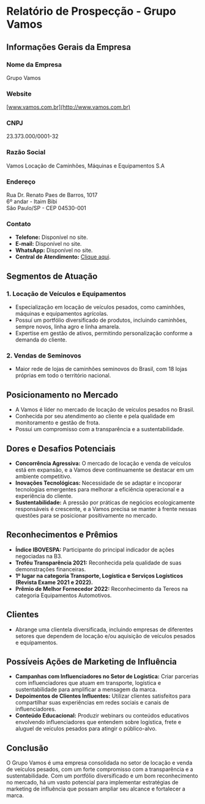 # Relatório de Prospecção - Grupo Vamos

## Informações Gerais da Empresa

### Nome da Empresa
Grupo Vamos

### Website
[www.vamos.com.br](http://www.vamos.com.br)

### CNPJ
23.373.000/0001-32

### Razão Social
Vamos Locação de Caminhões, Máquinas e Equipamentos S.A

### Endereço
Rua Dr. Renato Paes de Barros, 1017  
6º andar - Itaim Bibi  
São Paulo/SP - CEP 04530-001

### Contato
- **Telefone:** Disponível no site.
- **E-mail:** Disponível no site.
- **WhatsApp:** Disponível no site.
- **Central de Atendimento:** [Clique aqui](http://www.vamos.com.br/central-de-atendimento).

## Segmentos de Atuação

### 1. Locação de Veículos e Equipamentos
- Especialização em locação de veículos pesados, como caminhões, máquinas e equipamentos agrícolas.
- Possuí um portfólio diversificado de produtos, incluindo caminhões, sempre novos, linha agro e linha amarela.
- Expertise em gestão de ativos, permitindo personalização conforme a demanda do cliente.

### 2. Vendas de Seminovos
- Maior rede de lojas de caminhões seminovos do Brasil, com 18 lojas próprias em todo o território nacional.

## Posicionamento no Mercado
- A Vamos é líder no mercado de locação de veículos pesados no Brasil.
- Conhecida por seu atendimento ao cliente e pela qualidade em monitoramento e gestão de frota.
- Possui um compromisso com a transparência e a sustentabilidade.

## Dores e Desafios Potenciais
- **Concorrência Agressiva:** O mercado de locação e venda de veículos está em expansão, e a Vamos deve continuamente se destacar em um ambiente competitivo.
- **Inovações Tecnológicas:** Necessidade de se adaptar e incoporar tecnologias emergentes para melhorar a eficiência operacional e a experiência do cliente.
- **Sustentabilidade:** A pressão por práticas de negócios ecologicamente responsáveis é crescente, e a Vamos precisa se manter à frente nessas questões para se posicionar positivamente no mercado.

## Reconhecimentos e Prêmios
- **Índice IBOVESPA:** Participante do principal indicador de ações negociadas na B3.
- **Troféu Transparência 2021:** Reconhecida pela qualidade de suas demonstrações financeiras.
- **1º lugar na categoria Transporte, Logística e Serviços Logísticos (Revista Exame 2021 e 2022).**
- **Prêmio de Melhor Fornecedor 2022:** Reconhecimento da Tereos na categoria Equipamentos Automotivos.

## Clientes
- Abrange uma clientela diversificada, incluindo empresas de diferentes setores que dependem de locação e/ou aquisição de veículos pesados e equipamentos.

## Possíveis Ações de Marketing de Influência
- **Campanhas com Influenciadores no Setor de Logística:** Criar parcerias com influenciadores que atuam em transporte, logística e sustentabilidade para amplificar a mensagem da marca.
- **Depoimentos de Clientes Influentes:** Utilizar clientes satisfeitos para compartilhar suas experiências em redes sociais e canais de influenciadores.
- **Conteúdo Educacional:** Produzir webinars ou conteúdos educativos envolvendo influenciadores que entendem sobre logística, frete e aluguel de veículos pesados para atingir o público-alvo.

## Conclusão
O Grupo Vamos é uma empresa consolidada no setor de locação e venda de veículos pesados, com um forte compromisso com a transparência e a sustentabilidade. Com um portfólio diversificado e um bom reconhecimento no mercado, há um vasto potencial para implementar estratégias de marketing de influência que possam ampliar seu alcance e fortalecer a marca.